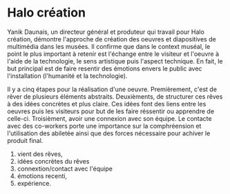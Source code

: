 # Halo création

Yanik Daunais, un directeur général et produteur qui travail pour Halo création, démontre l'approche de création des oeuvres et diapositives de multimédia dans les musées. Il confirme que dans le context muséal, le point le plus important à retenir est l'échange entre le visiteur et l'oeuvre à l'aide de la technologie, le sens artistique puis l'aspect technique. En fait, le but principal est de faire resentir des émotions envers le public avec l'installation (l'humanité et la technologie).

Il y a cinq étapes pour la réalisation d'une oeuvre. Premièrement, c'est de rêver de plusieurs éléments abstraits. Deuxièments, de structurer ces rêves à des idées concrètes et plus claire. Ces idées font des liens entre les oeuvres puis les visiteurs pour but de les faire réssentir ou apprendre de celle-ci. Troisièment, avoir une connexion avec son équipe. Le contacte avec des co-workers porte une importance sur la comphréension et l'utilisation des abiletée ainsi que des forces nécessaire pour achiver le produit final.




1. vient des rêves,
2. idées concrètes du rêves 
3. connextion/contact avec l'équipe
4. émotions recenti,
5. expérience.
